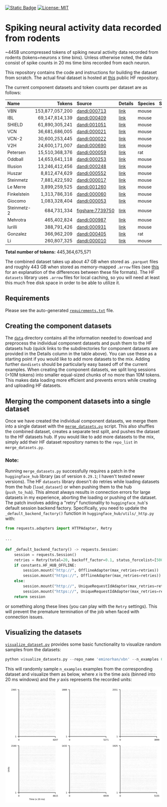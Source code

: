 [![Static Badge](https://img.shields.io/badge/🤗_datasets-neural_pile_rodent-blue)](https://huggingface.co/datasets/eminorhan/neural-pile-rodent)
[![License: MIT](https://img.shields.io/badge/License-MIT-yellow.svg)](https://opensource.org/licenses/MIT)

# Spiking neural activity data recorded from rodents 

~445B uncompressed tokens of spiking neural activity data recorded from rodents (tokens=neurons x time bins). Unless otherwise noted, the data consist of spike counts in 20 ms time bins recorded from each neuron.

This repository contains the code and instructions for building the dataset from scratch. The actual final dataset is hosted at [this](https://huggingface.co/datasets/eminorhan/neural-pile-rodent) public HF repository.

The current component datasets and token counts per dataset are as follows:

| Name        | Tokens            | Source                                                                                                                      | Details                      | Species | Subjects | Sessions |
| :---------- | ----------------: | :-------------------------------------------------------------------------------------------------------------------------- | :---------------------------|:--------|---------:| -------: |
| VBN         | 153,877,057,200   | [dandi:000713](https://dandiarchive.org/dandiset/000713)                                                                       | [link](data/vbn)             | mouse   | 81       |      153 |
| IBL         | 69,147,814,139    | [dandi:000409](https://dandiarchive.org/dandiset/000409)                                                                       | [link](data/ibl)             | mouse   | 115      |      347 |
| SHIELD      | 61,890,305,241    | [dandi:001051](https://dandiarchive.org/dandiset/001051)                                                                       | [link](data/shield)          | mouse   | 27       |       99 |
| VCN         | 36,681,686,005    | [dandi:000021](https://dandiarchive.org/dandiset/000021)                                                                       | [link](data/vcn)             | mouse   | 32       |       32 |
| VCN-2       | 30,600,253,445    | [dandi:000022](https://dandiarchive.org/dandiset/000022)                                                                       | [link](data/vcn-2)           | mouse   | 26       |       26 |
| V2H         | 24,600,171,007    | [dandi:000690](https://dandiarchive.org/dandiset/000690)                                                                       | [link](data/v2h)             | mouse   | 25       |       25 |
| Petersen    | 15,510,368,376    | [dandi:000059](https://dandiarchive.org/dandiset/000059)                                                                       | [link](data/petersen)        | rat     | 5        |       24 |
| Oddball     | 14,653,641,118    | [dandi:000253](https://dandiarchive.org/dandiset/000253)                                                                       | [link](data/oddball)         | mouse   | 14       |       14 |
| Illusion    | 13,246,412,456    | [dandi:000248](https://dandiarchive.org/dandiset/000248)                                                                       | [link](data/illusion)        | mouse   | 12       |       12 |
| Huszar      | 8,812,474,629     | [dandi:000552](https://dandiarchive.org/dandiset/000552)                                                                       | [link](data/huszar)          | mouse   | 17       |       65 |
| Steinmetz   | 7,881,422,592     | [dandi:000017](https://dandiarchive.org/dandiset/000017)                                                                       | [link](data/steinmetz)       | mouse   | 10       |       39 |
| Le Merre    | 3,899,259,525     | [dandi:001260](https://dandiarchive.org/dandiset/001260)                                                                       | [link](data/lemerre)         | mouse   | 41       |       74 |
| Finkelstein | 1,313,786,316     | [dandi:000060](https://dandiarchive.org/dandiset/000060)                                                                       | [link](data/finkelstein)     | mouse   | 9        |       98 |
| Giocomo     | 1,083,328,404     | [dandi:000053](https://dandiarchive.org/dandiset/000053)                                                                       | [link](data/giocomo)         | mouse   | 34       |      349 |
| Steinmetz-2 | 684,731,334       | [figshare:7739750](https://figshare.com/articles/dataset/Eight-probe_Neuropixels_recordings_during_spontaneous_behaviors/7739750)| [link](data/steinmetz-2)   | mouse   | 3        |        3 |
| Mehrotra    | 465,402,824       | [dandi:000987](https://dandiarchive.org/dandiset/000987)                                                                       | [link](data/mehrotra)        | mouse   | 3        |       14 |
| Iurilli     | 388,791,426       | [dandi:000931](https://dandiarchive.org/dandiset/000931)                                                                       | [link](data/iurilli)         | mouse   | 1        |        1 |
| Gonzalez    | 366,962,209       | [dandi:000405](https://dandiarchive.org/dandiset/000405)                                                                       | [link](data/gonzalez)        | rat     | 5        |      276 |
| Li          | 260,807,325       | [dandi:000010](https://dandiarchive.org/dandiset/000010)                                                                       | [link](data/li)              | mouse   | 23       |       99 |

**Total number of tokens:** 445,364,675,571

 The combined dataset takes up about 47 GB when stored as `.parquet` files and roughly 443 GB when stored as memory-mapped `.arrow` files (see [this](https://stackoverflow.com/a/56481636) for an explanation of the differences between these file formats). The HF `datasets` library uses `.arrow` files for local caching, so you will need at least this much free disk space in order to be able to utilize it.

## Requirements
Please see the auto-generated [`requirements.txt`](requirements.txt) file.

## Creating the component datasets
The [`data`](data) directory contains all the information needed to download and preprocess the individual component datasets and push them to the HF datasets hub (quick links to the subdirectories for component datasets are provided in the Details column in the table above). You can use these as a starting point if you would like to add more datasets to the mix. Adding further `dandisets` should be particularly easy based off of the current examples. When creating the component datasets, we split long sessions (>10M tokens) into smaller equal-sized chunks of no more than 10M tokens. This makes data loading more efficient and prevents errors while creating and uploading HF datasets.

## Merging the component datasets into a single dataset
Once we have created the individual component datasets, we merge them into a single dataset with the [`merge_datasets.py`](merge_datasets.py) script. This also shuffles the combined dataset, creates a separate test split, and pushes the dataset to the HF datasets hub. If you would like to add more datasets to the mix, simply add their HF dataset repository names to the `repo_list` in `merge_datasets.py`.

### Note:
Running `merge_datasets.py` successfully requires a patch in the `huggingface_hub` library (as of version `0.29.1`; I haven't tested newer versions). The HF `datasets` library doesn't do retries while loading datasets from the hub (`load_dataset`) or when pushing them to the hub (`push_to_hub`). This almost always results in connection errors for large datasets in my experience, aborting the loading or pushing of the dataset. The patch involves adding a "retry" functionality to `huggingface_hub`'s default session backend factory. Specifically, you need to update the `_default_backend_factory()` function in `huggingface_hub/utils/_http.py` with:
```python
from requests.adapters import HTTPAdapter, Retry

...

def _default_backend_factory() -> requests.Session:
    session = requests.Session()
    retries = Retry(total=20, backoff_factor=0.1, status_forcelist=[500, 502, 503, 504])
    if constants.HF_HUB_OFFLINE:
        session.mount("http://", OfflineAdapter(max_retries=retries))
        session.mount("https://", OfflineAdapter(max_retries=retries))
    else:
        session.mount("http://", UniqueRequestIdAdapter(max_retries=retries))
        session.mount("https://", UniqueRequestIdAdapter(max_retries=retries))
    return session
```  
or something along these lines (you can play with the `Retry` settings). This will prevent the premature termination of the job when faced with connection issues. 

## Visualizing the datasets
[`visualize_dataset.py`](visualize_dataset.py) provides some basic functionality to visualize random samples from the datasets:
```python
python visualize_datasets.py --repo_name 'eminorhan/vbn' --n_examples 6
```
This will randomly sample `n_examples` examples from the corresponding dataset and visualize them as below, where *x* is the time axis (binned into 20 ms windows) and the *y* axis represents the recorded units:

![](assets/vbn.jpg)
